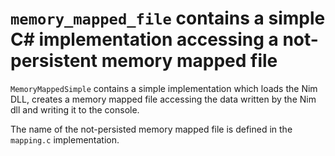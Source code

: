 # `memory_mapped_file` contains a simple C\# implementation accessing a not-persistent memory mapped file

`MemoryMappedSimple` contains a simple implementation which loads the Nim DLL, creates
a memory mapped file accessing the data written by the Nim dll and writing it to the 
console.

The name of the not-persisted memory mapped file is defined in the `mapping.c` implementation.
